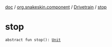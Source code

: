 [doc](../../index.md) / [org.snakeskin.component](../index.md) / [Drivetrain](index.md) / [stop](./stop.md)

# stop

`abstract fun stop(): `[`Unit`](https://kotlinlang.org/api/latest/jvm/stdlib/kotlin/-unit/index.html)